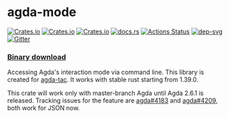 # agda-mode

[![Crates.io](https://img.shields.io/crates/d/agda-mode.svg)][crates]
[![Crates.io](https://img.shields.io/crates/v/agda-mode.svg)][lib-rs]
[![Crates.io](https://img.shields.io/crates/l/agda-mode.svg)][crates]
[![docs.rs](https://docs.rs/agda-mode/badge.svg)][doc-rs]
[![Actions Status][ga-svg]][ga-url]
[![dep-svg]][dep-rs]
[![Gitter][gt-svg]][gt-url]

 [crates]: https://crates.io/crates/agda-mode
 [lib-rs]: https://lib.rs/agda-mode
 [doc-rs]: https://docs.rs/agda-mode
 [dep-rs]: https://deps.rs/repo/github/ice1000/agda-mode
 [dep-svg]: https://deps.rs/repo/github/ice1000/agda-mode/status.svg
 [ga-svg]: https://github.com/ice1000/agda-mode/workflows/build/badge.svg
 [ga-url]: https://github.com/ice1000/agda-mode/actions
 [gt-url]: https://gitter.im/ice1000/agda-mode?utm_source=badge&utm_medium=badge&utm_campaign=pr-badge&utm_content=badge
 [gt-svg]: https://badges.gitter.im/ice1000/agda-mode.svg
 [agda#4183]: https://github.com/agda/agda/issues/4183
 [agda#4209]: https://github.com/agda/agda/issues/4209
 [agda-tac]: https://github.com/ice1000/agda-mode/tree/master/agda-tac

### [Binary download](https://github.com/ice1000/agda-mode/releases/tag/v0.1.6)

Accessing Agda's interaction mode via command line.
This library is created for [agda-tac].
It works with stable rust starting from 1.39.0.

This crate will work only with master-branch Agda until Agda 2.6.1 is released.
Tracking issues for the feature are [agda#4183] and [agda#4209], both work for JSON now.
